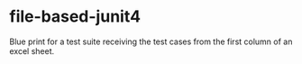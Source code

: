 # file-based-junit4
Blue print for a test suite receiving the test cases from the first column of an excel sheet.
